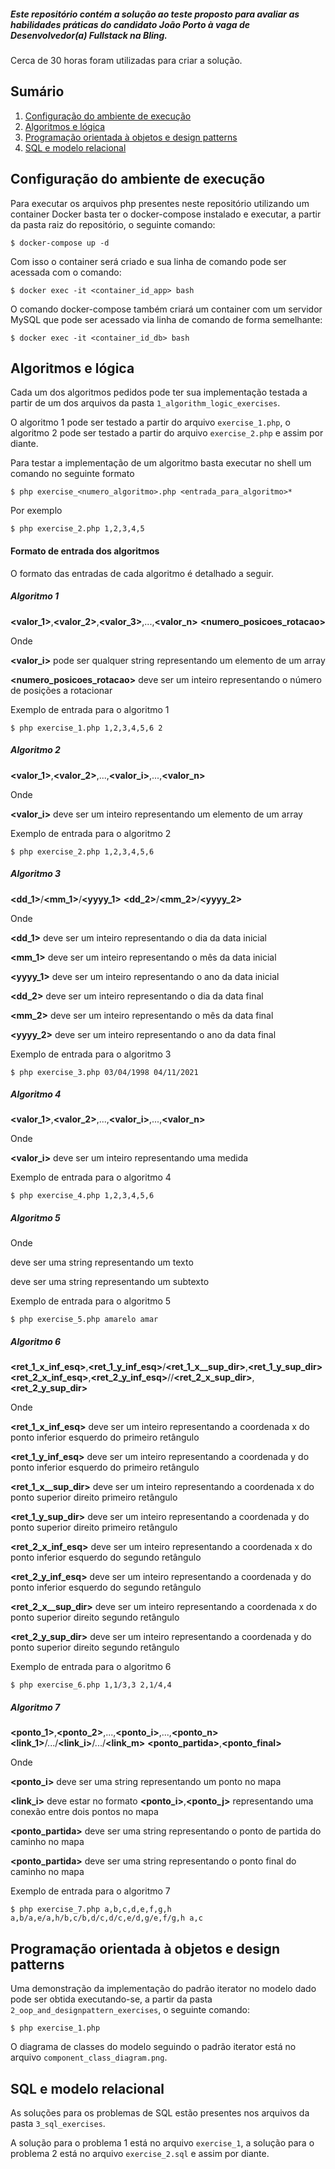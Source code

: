 ##### Este repositório contém a solução ao teste proposto para avaliar as habilidades práticas do candidato João Porto à vaga de Desenvolvedor(a) Fullstack na Bling.

Cerca de 30 horas foram utilizadas para criar a solução.

## Sumário
1. [Configuração do ambiente de execução](#configuracao-do-ambiente-de-execucao)
1. [Algoritmos e lógica](#algoritmos-e-logica)
2. [Programação orientada à objetos e design patterns](#programaca-orientada-a-objetos-e-design-patterns)
3. [SQL e modelo relacional](#sql-e-modelo-relacional)

## Configuração do ambiente de execução

Para executar os arquivos php presentes neste repositório utilizando um container Docker basta ter o docker-compose instalado e executar, a partir da pasta raiz do repositório, o seguinte comando:

    $ docker-compose up -d

Com isso o container será criado e sua linha de comando pode ser acessada com o comando:

    $ docker exec -it <container_id_app> bash

O comando docker-compose também criará um container com um servidor MySQL que pode ser acessado via linha de comando de forma semelhante:

    $ docker exec -it <container_id_db> bash



## Algoritmos e lógica

Cada um dos algoritmos pedidos pode ter sua implementação testada a partir de um dos arquivos da pasta `1_algorithm_logic_exercises`.

O algoritmo 1 pode ser testado a partir do arquivo `exercise_1.php`, o algoritmo 2 pode ser testado a partir do arquivo `exercise_2.php` e assim por diante.

Para testar a implementação de um algoritmo basta executar no shell um comando no seguinte formato

    $ php exercise_<numero_algoritmo>.php <entrada_para_algoritmo>*

Por exemplo

    $ php exercise_2.php 1,2,3,4,5

#### Formato de entrada dos algoritmos

O formato das entradas de cada algoritmo é detalhado a seguir.

##### Algoritmo 1

**<valor_1>**,**<valor_2>**,**<valor_3>**,...,**<valor_n>** **<numero_posicoes_rotacao>**

Onde

**<valor_i>** pode ser qualquer string representando um elemento de um array

**<numero_posicoes_rotacao>** deve ser um inteiro representando o número de posições a rotacionar

Exemplo de entrada para o algoritmo 1

    $ php exercise_1.php 1,2,3,4,5,6 2

##### Algoritmo 2

**<valor_1>**,**<valor_2>**,...,**<valor_i>**,...,**<valor_n>**

Onde

**<valor_i>** deve ser um inteiro representando um elemento de um array

Exemplo de entrada para o algoritmo 2

    $ php exercise_2.php 1,2,3,4,5,6

##### Algoritmo 3

**<dd_1>**/**<mm_1>**/**<yyyy_1>** **<dd_2>**/**<mm_2>**/**<yyyy_2>**

Onde

**<dd_1>** deve ser um inteiro representando o dia da data inicial

**<mm_1>** deve ser um inteiro representando o mês da data inicial

**<yyyy_1>** deve ser um inteiro representando o ano da data inicial

**<dd_2>** deve ser um inteiro representando o dia da data final

**<mm_2>** deve ser um inteiro representando o mês da data final

**<yyyy_2>** deve ser um inteiro representando o ano da data final

Exemplo de entrada para o algoritmo 3

    $ php exercise_3.php 03/04/1998 04/11/2021

##### Algoritmo 4

**<valor_1>**,**<valor_2>**,...,**<valor_i>**,...,**<valor_n>**

Onde

**<valor_i>** deve ser um inteiro representando uma medida

Exemplo de entrada para o algoritmo 4

    $ php exercise_4.php 1,2,3,4,5,6

##### Algoritmo 5

**<string>** **<substring>**

Onde

**<string>** deve ser uma string representando um texto

**<substring>** deve ser uma string representando um subtexto

Exemplo de entrada para o algoritmo 5

    $ php exercise_5.php amarelo amar

##### Algoritmo 6

**<ret_1_x_inf_esq>**,**<ret_1_y_inf_esq>**/**<ret_1_x__sup_dir>**,**<ret_1_y_sup_dir>** **<ret_2_x_inf_esq>**,**<ret_2_y_inf_esq>**//**<ret_2_x_sup_dir>**,**<ret_2_y_sup_dir>**

Onde

**<ret_1_x_inf_esq>** deve ser um inteiro representando a coordenada x do ponto inferior esquerdo do primeiro retângulo

**<ret_1_y_inf_esq>** deve ser um inteiro representando a coordenada y do ponto inferior esquerdo do primeiro retângulo

**<ret_1_x__sup_dir>** deve ser um inteiro representando a coordenada x do ponto superior direito primeiro retângulo

**<ret_1_y_sup_dir>** deve ser um inteiro representando a coordenada y do ponto superior direito primeiro retângulo

**<ret_2_x_inf_esq>** deve ser um inteiro representando a coordenada x do ponto inferior esquerdo do segundo retângulo

**<ret_2_y_inf_esq>** deve ser um inteiro representando a coordenada y do ponto inferior esquerdo do segundo retângulo

**<ret_2_x__sup_dir>** deve ser um inteiro representando a coordenada x do ponto superior direito segundo retângulo

**<ret_2_y_sup_dir>** deve ser um inteiro representando a coordenada y do ponto superior direito segundo retângulo

Exemplo de entrada para o algoritmo 6

    $ php exercise_6.php 1,1/3,3 2,1/4,4

##### Algoritmo 7

**<ponto_1>**,**<ponto_2>**,...,**<ponto_i>**,...,**<ponto_n>** **<link_1>**/.../**<link_i>**/.../**<link_m>** **<ponto_partida>**,**<ponto_final>**

Onde

**<ponto_i>** deve ser uma string representando um ponto no mapa

**<link_i>** deve estar no formato **<ponto_i>**,**<ponto_j>** representando uma conexão entre dois pontos no mapa

**<ponto_partida>** deve ser uma string representando o ponto de partida do caminho no mapa

**<ponto_partida>** deve ser uma string representando o ponto final do caminho no mapa

Exemplo de entrada para o algoritmo 7

    $ php exercise_7.php a,b,c,d,e,f,g,h a,b/a,e/a,h/b,c/b,d/c,d/c,e/d,g/e,f/g,h a,c

## Programação orientada à objetos e design patterns

Uma demonstração da implementação do padrão iterator no modelo dado pode ser obtida executando-se, a partir da pasta `2_oop_and_designpattern_exercises`, o seguinte comando:

    $ php exercise_1.php

O diagrama de classes do modelo seguindo o padrão iterator está no arquivo `component_class_diagram.png`.

## SQL e modelo relacional

As soluções para os problemas de SQL estão presentes nos arquivos da pasta `3_sql_exercises`.

A solução para o problema 1 está no arquivo `exercise_1`, a solução para o problema 2 está no arquivo `exercise_2.sql` e assim por diante.